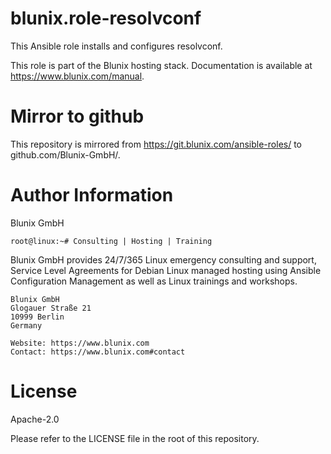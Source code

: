 # blunix.role-resolvconf
This Ansible role installs and configures resolvconf.

This role is part of the Blunix hosting stack. Documentation is available at <a href="https://www.blunix.com/manual" target="_blank">https://www.blunix.com/manual</a>.


# Mirror to github
This repository is mirrored from <a href="https://git.blunix.com/ansible-roles/" target="_blank">https://git.blunix.com/ansible-roles/</a> to github.com/Blunix-GmbH/.


# Author Information
Blunix GmbH

`root@linux:~# Consulting | Hosting | Training`

Blunix GmbH provides 24/7/365 Linux emergency consulting and support, Service Level Agreements for Debian Linux managed hosting using Ansible Configuration Management as well as Linux trainings and workshops.

```
Blunix GmbH
Glogauer Straße 21
10999 Berlin
Germany

Website: https://www.blunix.com
Contact: https://www.blunix.com#contact
```

# License
Apache-2.0

Please refer to the LICENSE file in the root of this repository.
